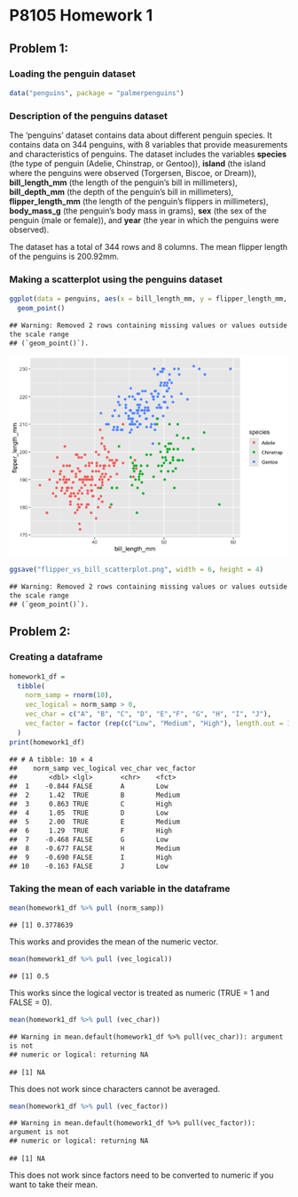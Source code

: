 P8105 Homework 1
================

## Problem 1:

### Loading the penguin dataset

``` r
data("penguins", package = "palmerpenguins")
```

### Description of the penguins dataset

The ‘penguins’ dataset contains data about different penguin species. It
contains data on 344 penguins, with 8 variables that provide
measurements and characteristics of penguins. The dataset includes the
variables **species** (the type of penguin (Adelie, Chinstrap, or
Gentoo)), **island** (the island where the penguins were observed
(Torgersen, Biscoe, or Dream)), **bill_length_mm** (the length of the
penguin’s bill in millimeters), **bill_depth_mm** (the depth of the
penguin’s bill in millimeters), **flipper_length_mm** (the length of the
penguin’s flippers in millimeters), **body_mass_g** (the penguin’s body
mass in grams), **sex** (the sex of the penguin (male or female)), and
**year** (the year in which the penguins were observed).

The dataset has a total of 344 rows and 8 columns. The mean flipper
length of the penguins is 200.92mm.

### Making a scatterplot using the penguins dataset

``` r
ggplot(data = penguins, aes(x = bill_length_mm, y = flipper_length_mm, color = species)) + 
  geom_point()
```

    ## Warning: Removed 2 rows containing missing values or values outside the scale range
    ## (`geom_point()`).

![](p8105_hw1_ss6985_files/figure-gfm/yx_scatter-1.png)<!-- -->

``` r
ggsave("flipper_vs_bill_scatterplot.png", width = 6, height = 4)
```

    ## Warning: Removed 2 rows containing missing values or values outside the scale range
    ## (`geom_point()`).

## Problem 2:

### Creating a dataframe

``` r
homework1_df = 
  tibble(
    norm_samp = rnorm(10),
    vec_logical = norm_samp > 0,
    vec_char = c("A", "B", "C", "D", "E","F", "G", "H", "I", "J"),
    vec_factor = factor (rep(c("Low", "Medium", "High"), length.out = 10))
  )
print(homework1_df)
```

    ## # A tibble: 10 × 4
    ##    norm_samp vec_logical vec_char vec_factor
    ##        <dbl> <lgl>       <chr>    <fct>     
    ##  1    -0.844 FALSE       A        Low       
    ##  2     1.42  TRUE        B        Medium    
    ##  3     0.863 TRUE        C        High      
    ##  4     1.05  TRUE        D        Low       
    ##  5     2.00  TRUE        E        Medium    
    ##  6     1.29  TRUE        F        High      
    ##  7    -0.468 FALSE       G        Low       
    ##  8    -0.677 FALSE       H        Medium    
    ##  9    -0.690 FALSE       I        High      
    ## 10    -0.163 FALSE       J        Low

### Taking the mean of each variable in the dataframe

``` r
mean(homework1_df %>% pull (norm_samp))  
```

    ## [1] 0.3778639

This works and provides the mean of the numeric vector.

``` r
mean(homework1_df %>% pull (vec_logical))
```

    ## [1] 0.5

This works since the logical vector is treated as numeric (TRUE = 1 and
FALSE = 0).

``` r
mean(homework1_df %>% pull (vec_char))
```

    ## Warning in mean.default(homework1_df %>% pull(vec_char)): argument is not
    ## numeric or logical: returning NA

    ## [1] NA

This does not work since characters cannot be averaged.

``` r
mean(homework1_df %>% pull (vec_factor))
```

    ## Warning in mean.default(homework1_df %>% pull(vec_factor)): argument is not
    ## numeric or logical: returning NA

    ## [1] NA

This does not work since factors need to be converted to numeric if you
want to take their mean.
